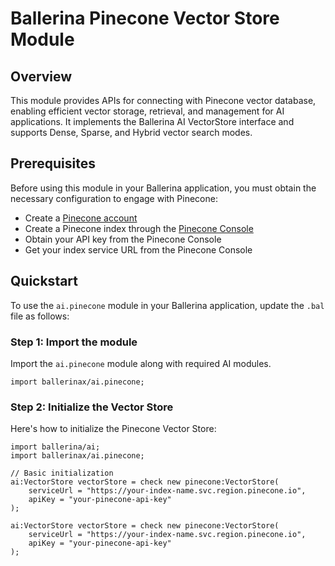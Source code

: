 # Ballerina Pinecone Vector Store Module

## Overview
This module provides APIs for connecting with Pinecone vector database, enabling efficient vector storage, retrieval, and management for AI applications. It implements the Ballerina AI VectorStore interface and supports Dense, Sparse, and Hybrid vector search modes.

## Prerequisites
Before using this module in your Ballerina application, you must obtain the necessary configuration to engage with Pinecone:

- Create a [Pinecone account](https://www.pinecone.io/start/)
- Create a Pinecone index through the [Pinecone Console](https://app.pinecone.io/)
- Obtain your API key from the Pinecone Console
- Get your index service URL from the Pinecone Console

## Quickstart
To use the `ai.pinecone` module in your Ballerina application, update the `.bal` file as follows:

### Step 1: Import the module
Import the `ai.pinecone` module along with required AI modules.

```ballerina
import ballerinax/ai.pinecone;
```

### Step 2: Initialize the Vector Store
Here's how to initialize the Pinecone Vector Store:

```ballerina
import ballerina/ai;
import ballerinax/ai.pinecone;

// Basic initialization
ai:VectorStore vectorStore = check new pinecone:VectorStore(
    serviceUrl = "https://your-index-name.svc.region.pinecone.io", 
    apiKey = "your-pinecone-api-key"
);

ai:VectorStore vectorStore = check new pinecone:VectorStore(
    serviceUrl = "https://your-index-name.svc.region.pinecone.io",
    apiKey = "your-pinecone-api-key"
);
```
